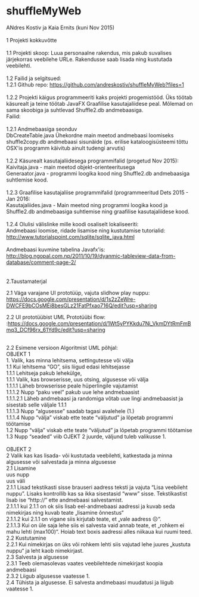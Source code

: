 # shuffleMyWeb

ANdres Kostiv ja Kaia Ernits (kuni Nov 2015)<br>
<br>
1 Projekti kokkuvõtte<br>
<br>
1.1 Projekti skoop: Luua personaalne rakendus, mis pakub suvalises järjekorras veebilehe URLe. Rakendusse saab lisada ning kustutada veebilehti.<br>
<br>
1.2 Failid ja selgitsued:<br>
1.2.1 Github repo: https://github.com/andreskostiv/shuffleMyWeb?files=1<br>
<br>
1.2.2 Projekti käigus programmeeriti kaks projekti progemistööd. Üks töötab käsurealt ja teine töötab JavaFX Graafilise kasutajaliidese peal. Mõlemad on sama skoobiga ja suhtlevad Shuffle2.db andmebaasiga.<br>
Failid:<br>
<br>
1.2.1 Andmebaasiga seonduv<br>
DbCreateTable.java Ühekordne main meetod andmebaasi loomiseks <br>
shuffle2copy.db	andmebaasi sisunäide (ps. erilise kataloogisüsteemi tõttu OSX'is programm käivitub ainult tudengi arvutis)<br>
<br>
1.2.2 Käsurealt kasutajaliidesega programmifalid (progetud Nov 2015):<br>
Kaivitaja.java	-  main meetod objekt-orienteeritusega<br>
Generaator.java	- programmi loogika kood ning Shuffle2.db andmebaasiga suhtlemise kood.<br>
<br>
1.2.3 Graafilise kasutajaliise programmifalid (programmeeritud Dets 2015 - Jan 2016:<br>
Kasutajaliides.java - Main meetod ning programmi loogika kood ja Shuffle2.db andmebaasiga suhtlemise ning graafilise kasutajaliidese kood.<br>
<br>
1.2.4 Olulisi välislinke mille koodi osaliselt lokaliseeriti:<br>
Andmebaasi loomise, ridade lisamise ning kustutamise tutorialid:<br>
http://www.tutorialspoint.com/sqlite/sqlite_java.html<br>
<br>
Andmebaasi kuvmine tabelina Javafx'is:<br>
http://blog.ngopal.com.np/2011/10/19/dyanmic-tableview-data-from-database/comment-page-2/<br>
<br>
<br>
2.Taustamaterjal

2.1 Väga varajane UI prototüüp, vajuta slidhow play nuppu: https://docs.google.com/presentation/d/1s2zZeWre-DWCFE9bCOsMEi8besGLz21FatPfxao716Q/edit?usp=sharing<br>

2.2 UI prototüübist UML Prototüübi flow: :https://docs.google.com/presentation/d/1Wt5yPYKkdu7Ni_VkmDYtRmFmBmq3_DCf96rx_61Yd9c/edit?usp=sharing<br>
<br>

2.2 Esimene versioon Algoritmist UML põhjal:<br>
OBJEKT 1<br>
        1.	Valik, kas minna lehitsema, settingutesse või välja<br>
        1.1 Kui lehitsema “GO”, siis liigud edasi lehitsejasse<br>
        1.1.1 Lehitseja pakub lehekülge,<br>
        1.1.1 Valik, kas browserisse, uus otsing, algusesse või välja<br>
        1.1.1.1 Läheb browserisse peale hüperlingile vajutamist<br>
        1.1.1.2 Nupp “paku veel” pakub uue lehe andmebaasist<br>
        1.1.1.2.1 Läheb andmebaasi ja randomiga võtab uue lingi andmebaasist ja sisestab selle väljale 1.1.1<br>
        1.1.1.3 Nupp “algusesse” saadab tagasi avalehele (1.)<br>
        1.1.1.4 Nupp “välja” viskab ette teate “väljutud” ja lõpetab programmi töötamise<br>
        1.2 Nupp “välja” viskab ette teate “väljutud” ja lõpetab programmi töötamise<br>
        1.3 Nupp “seaded” viib OJEKT 2 juurde, väljund tuleb valikusse 1.<br>
        <br>
OBJEKT 2<br>
        2 Valik kas kas lisada- või kustutada veebilehti, katkestada ja minna algusesse või salvestada ja minna algusesse<br>
        2.1 Lisamine<br>
        uus nupp<br>
        uus väli<br>
        2.1.1 Lisad tekstikasti sisse brauseri aadress teksti ja vajuta “Lisa veebileht nuppu”. Lisaks kontrollib kas sa ikka sisestasid         “www” sisse. Tekstikastist lisab ise “http://” ette andmebaasi salvestamist.<br>
        2.1.1.1 kui 2.1.1 on ok siis lisab eel-andmebaasi aadressi ja kuvab seda nimekirjas ning kuvab teate „lisamine õnnestus“<br>
        2.1.1.2 kui 2.1.1 on vigane siis kirjutab teate, et „vale aadress ☹“.<br>
        2.1.1.3 Kui on üle saja lehe siis ei salvesta vaid annab teate, et „rohkem ei mahu lehti (max100)“. Hoiab text boxis aadressi            alles niikaua kui ruumi teed.<br>
        2.2 Kustutamine<br>
        2.2.1 Kui nimekirjas on üks või rohkem lehti siis vajutad lehe juures „kustuta nuppu“ ja leht kaob nimekirjast.<br>
        2.3 Salvesta ja algusesse<br>
        2.3.1 Teeb olemasolevas vaates veebilehtede nimekirjast koopia andmebaasi<br>
        2.3.2 Liigub algusesse vaatesse 1.<br>
        2.4 Tühista ja algusesse. Ei salvesta andmebaasi muudatusi ja liigub vaatesse 1.<br>
        <br>

